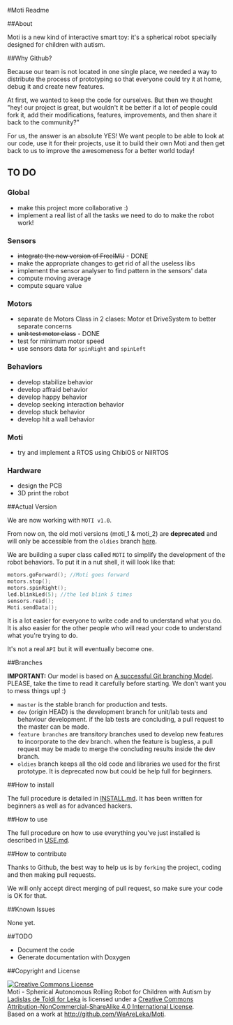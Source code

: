#Moti Readme


##About

Moti is a new kind of interactive smart toy: it's a spherical robot specially designed for children with autism.


##Why Github?

Because our team is not located in one single place, we needed a way to distribute the process of prototyping so that everyone could try it at home, debug it and create new features.

At first, we wanted to keep the code for ourselves. But then we thought "hey! our project is great, but wouldn't it be better if a lot of people could fork it, add their modifications, features, improvements, and then share it back to the community?"

For us, the answer is an absolute YES! We want people to be able to look at our code, use it for their projects, use it to build their own Moti and then get back to us to improve the awesomeness for a better world today!


## TO DO

### Global

*	make this project more collaborative :)
*	implement a real list of all the tasks we need to do to make the robot work!

### Sensors

*	~~integrate the new version of FreeIMU~~ - DONE
*	make the appropriate changes to get rid of all the useless libs
*	implement the sensor analyser to find pattern in the sensors' data
*	compute moving average
*	compute square value

### Motors

*	separate de Motors Class in 2 clases: Motor et DriveSystem to better separate concerns
*	~~unit test motor class~~ - DONE
*	test for minimum motor speed
*	use sensors data for `spinRight` and `spinLeft`

### Behaviors

*	develop stabilize behavior
*	develop affraid behavior
*	develop happy behavior
*	develop seeking interaction behavior
*	develop stuck behavior
*	develop hit a wall behavior

### Moti

*	try and implement a RTOS using ChibiOS or NilRTOS

### Hardware

*	design the PCB
*	3D print the robot


##Actual Version

We are now working with `MOTI v1.0`.

From now on, the old moti versions (moti_1 & moti_2) are **deprecated** and will only be accessible from the `oldies` branch [here](https://github.com/WeAreLeka/moti/tree/oldies).

We are building a super class called `MOTI` to simplify the development of the robot behaviors. To put it in a nut shell, it will look like that:

```C++
motors.goForward(); //Moti goes forward
motors.stop();
motors.spinRight();
led.blinkLed(5); //the led blink 5 times
sensors.read();
Moti.sendData();
```

It is a lot easier for everyone to write code and to understand what you do. It is also easier for the other people who will read your code to understand what you're trying to do.

It's not a real `API` but it will eventually become one.


##Branches

**IMPORTANT:** Our model is based on [A successful Git branching Model](http://nvie.com/posts/a-successful-git-branching-model/). PLEASE, take the time to read it carefully before starting. We don't want you to mess things up! :)

*	`master` is the stable branch for production and tests.
*	`dev` (origin HEAD) is the development branch for unit/lab tests and behaviour development. if the lab tests are concluding, a pull request to the master can be made.
*	`feature branches` are transitory branches used to develop new features to incorporate to the dev branch. when the feature is bugless, a pull request may be made to merge the concluding results inside the dev branch.
*	`oldies` branch keeps all the old code and libraries we used for the first prototype. It is deprecated now but could be help full for beginners.


##How to install

The full procedure is detailed in [INSTALL.md](./INSTALL.md). It has been written for beginners as well as for advanced hackers.


##How to use

The full procedure on how to use everything you've just installed is described in [USE.md](./USE.md).


##How to contribute

Thanks to Github, the best way to help us is by `forking` the project, coding and then making pull requests.

We will only accept direct merging of pull request, so make sure your code is OK for that.


##Known Issues

None yet.


##TODO

*	Document the code
*	Generate documentation with Doxygen


##Copyright and License

<a rel="license" href="http://creativecommons.org/licenses/by-nc-sa/4.0/"><img alt="Creative Commons License" style="border-width:0" src="http://i.creativecommons.org/l/by-nc-sa/4.0/88x31.png" /></a><br /><span xmlns:dct="http://purl.org/dc/terms/" property="dct:title">Moti - Spherical Autonomous Rolling Robot for Children with Autism</span> by <a xmlns:cc="http://creativecommons.org/ns#" href="http://weareleka.com" property="cc:attributionName" rel="cc:attributionURL">Ladislas de Toldi for Leka</a> is licensed under a <a rel="license" href="http://creativecommons.org/licenses/by-nc-sa/4.0/">Creative Commons Attribution-NonCommercial-ShareAlike 4.0 International License</a>.<br />Based on a work at <a xmlns:dct="http://purl.org/dc/terms/" href="http://github.com/WeAreLeka/Moti" rel="dct:source">http://github.com/WeAreLeka/Moti</a>.


